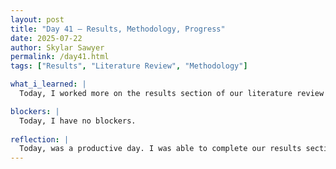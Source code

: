 ```yaml
---
layout: post
title: "Day 41 – Results, Methodology, Progress"
date: 2025-07-22
author: Skylar Sawyer
permalink: /day41.html
tags: ["Results", "Literature Review", "Methodology"]

what_i_learned: |
  Today, I worked more on the results section of our literature review by adding more information and visuals to fully demonstrate the outcome. I was able to complete the results and start adding the additional sections like the discussion and conslusion. Since I was able to finish the results I want to go back over my work to make sure everything is thoroughly explained and make sure that there are no grammatic errors. Once my team members start adding to our discussion I can complete our conclusion section.

blockers: |
  Today, I have no blockers.
  
reflection: |
  Today, was a productive day. I was able to complete our results section so now that is done and the methodology. I created the additional sections like the discussion and the conclusion, but I cannot start working on it until my group members start the discussion portion. I hope we are able to have the literature review done by the end of the week. We also have to start on our elevator pitch which I am looking forward to completing. 
--- 
```

